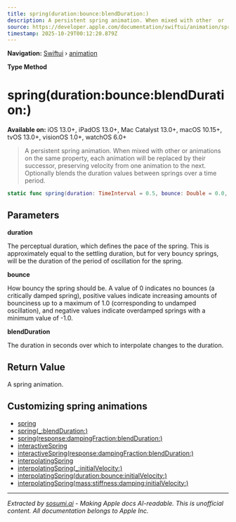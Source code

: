 ```yaml
---
title: spring(duration:bounce:blendDuration:)
description: A persistent spring animation. When mixed with other  or  animations on the same property, each animation will be replaced by their successor, preserving velocity from one animation to the next. Optionally blends the duration values between springs over a time period.
source: https://developer.apple.com/documentation/swiftui/animation/spring(duration:bounce:blendduration:)
timestamp: 2025-10-29T00:12:20.879Z
---
```


**Navigation:** [Swiftui](/documentation/swiftui) › [animation](/documentation/swiftui/animation)

**Type Method**

# spring(duration:bounce:blendDuration:)

**Available on:** iOS 13.0+, iPadOS 13.0+, Mac Catalyst 13.0+, macOS 10.15+, tvOS 13.0+, visionOS 1.0+, watchOS 6.0+

> A persistent spring animation. When mixed with other  or  animations on the same property, each animation will be replaced by their successor, preserving velocity from one animation to the next. Optionally blends the duration values between springs over a time period.

```swift
static func spring(duration: TimeInterval = 0.5, bounce: Double = 0.0, blendDuration: Double = 0) -> Animation
```

## Parameters

**duration**

The perceptual duration, which defines the pace of the spring. This is approximately equal to the settling duration, but for very bouncy springs, will be the duration of the period of oscillation for the spring.



**bounce**

How bouncy the spring should be. A value of 0 indicates no bounces (a critically damped spring), positive values indicate increasing amounts of bounciness up to a maximum of 1.0 (corresponding to undamped oscillation), and negative values indicate overdamped springs with a minimum value of -1.0.



**blendDuration**

The duration in seconds over which to interpolate changes to the duration.



## Return Value

A spring animation.

## Customizing spring animations

- [spring](/documentation/swiftui/animation/spring)
- [spring(_:blendDuration:)](/documentation/swiftui/animation/spring(_:blendduration:))
- [spring(response:dampingFraction:blendDuration:)](/documentation/swiftui/animation/spring(response:dampingfraction:blendduration:))
- [interactiveSpring](/documentation/swiftui/animation/interactivespring)
- [interactiveSpring(response:dampingFraction:blendDuration:)](/documentation/swiftui/animation/interactivespring(response:dampingfraction:blendduration:))
- [interpolatingSpring](/documentation/swiftui/animation/interpolatingspring)
- [interpolatingSpring(_:initialVelocity:)](/documentation/swiftui/animation/interpolatingspring(_:initialvelocity:))
- [interpolatingSpring(duration:bounce:initialVelocity:)](/documentation/swiftui/animation/interpolatingspring(duration:bounce:initialvelocity:))
- [interpolatingSpring(mass:stiffness:damping:initialVelocity:)](/documentation/swiftui/animation/interpolatingspring(mass:stiffness:damping:initialvelocity:))

---

*Extracted by [sosumi.ai](https://sosumi.ai) - Making Apple docs AI-readable.*
*This is unofficial content. All documentation belongs to Apple Inc.*
